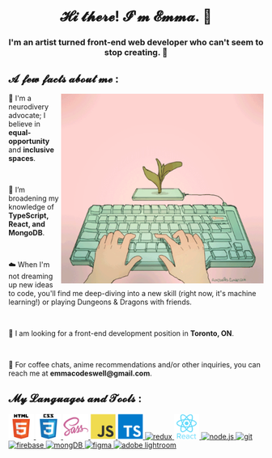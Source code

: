 <h1 align="center">𝓗𝓲 𝓽𝓱𝓮𝓻𝓮! 𝓘'𝓶 𝓔𝓶𝓶𝓪. 💛</h1>
<h3 align="center">I'm an artist turned front-end web developer who can't seem to stop creating. 🌻</h3>

<h2 align="left">𝓐 𝓯𝓮𝔀 𝓯𝓪𝓬𝓽𝓼 𝓪𝓫𝓸𝓾𝓽 𝓶𝓮 :</h2>
  <div align="center">
    <img align="right" height=375px width=400px alt="Anime typing gif" src="https://github.com/emmacodeswell/emmacodeswell/blob/main/4Y8h.gif">
  </div>

<div align="center">
  <p align="left">
    🌈 I'm a neurodivery advocate; I believe in <strong>equal-opportunity</strong> and <strong>inclusive spaces</strong>.
  </p><br>
  <p align="left">
    🌱 I’m broadening my knowledge of <strong>TypeScript, React, and MongoDB</strong>.
  </p><br>
  <p align="left">
    ☁️ When I'm not dreaming up new ideas to code, you'll find me deep-diving into a new skill (right now, it's machine learning!) or playing Dungeons & Dragons with friends.
  </p><br>
  <p align="left">
    👀 I am looking for a front-end development position in <strong>Toronto, ON</strong>.  
  </p><br>
  <p align="left">
    💛 For coffee chats, anime recommendations and/or other inquiries, you can reach me at <strong>emmacodeswell@gmail.com</strong>.
  </p>
</div>

<h2 align="left">𝓜𝔂 𝓛𝓪𝓷𝓰𝓾𝓪𝓰𝓮𝓼 𝓪𝓷𝓭 𝓣𝓸𝓸𝓵𝓼 :</h2>
<div align="left"> 
  <a margin-right="20" href="https://www.w3.org/html/" target="_blank" rel="noreferrer">
    <img src="https://raw.githubusercontent.com/devicons/devicon/master/icons/html5/html5-original-wordmark.svg" alt="html5" width="50" height="50" />
  </a>
  <a href="https://www.w3schools.com/css/" target="_blank" rel="noreferrer">
      <img src="https://raw.githubusercontent.com/devicons/devicon/master/icons/css3/css3-original-wordmark.svg" alt="css3" width="50" height="50" /> 
  </a> 
  <a href="https://sass-lang.com/" target="_blank" rel="noreferrer"> 
    <img src="https://raw.githubusercontent.com/devicons/devicon/master/icons/sass/sass-original.svg" alt="sass" width="50" height="50" /> 
  </a>
  <a href="https://developer.mozilla.org/en-US/docs/Web/JavaScript" target="_blank"rel="noreferrer"> 
      <img src="https://raw.githubusercontent.com/devicons/devicon/master/icons/javascript/javascript-original.svg" alt="javascript" width="50" height="50" /> 
  </a> 
   <a href="https://www.typescriptlang.org/" target="_blank" rel="noreferrer"> 
      <img src="https://raw.githubusercontent.com/devicons/devicon/master/icons/typescript/typescript-original.svg"alt="typescript" width="50" height="50" /> 
   </a> 
    <a href="https://redux.js.org/" target="_blank" rel="noreferrer">
      <img src="https://cdn.jsdelivr.net/gh/devicons/devicon/icons/redux/redux-original.svg" alt="redux" width="50" height="50" /> 
   </a>
    <a href="https://reactjs.org/" target="_blank" rel="noreferrer">
      <img src="https://raw.githubusercontent.com/devicons/devicon/master/icons/react/react-original-wordmark.svg" alt="react" width="50" height="50" /> 
    </a>
   <a href="https://nodejs.org/" target="_blank" rel="noreferrer">
      <img src="https://cdn.jsdelivr.net/gh/devicons/devicon/icons/nodejs/nodejs-original.svg" alt="node.js" width="50" height="50"/>
    </a>
    <a href="https://git-scm.com/" target="_blank" rel="noreferrer"> 
      <img src="https://www.vectorlogo.zone/logos/git-scm/git-scm-icon.svg" alt="git" width="50" height="50" /> 
    </a> 
    <a href="https://firebase.google.com/" target="_blank" rel="noreferrer"> 
      <img src="https://www.vectorlogo.zone/logos/firebase/firebase-icon.svg" alt="firebase" width="50" height="50" />     
    </a>
     <a href="https://www.mongodb.com/" target="_blank" rel="noreferrer"> 
      <img src="https://cdn.jsdelivr.net/gh/devicons/devicon/icons/mongodb/mongodb-original.svg" alt="mongDB" height="50" width="50"/>
     </a>
    <a href="https://www.figma.com/" target="_blank" rel="noreferrer"> 
      <img src="https://cdn.jsdelivr.net/gh/devicons/devicon/icons/figma/figma-original.svg" alt="figma" width="50 height="50" /> 
    </a>
    <a href="https://lightroom.adobe.com/" target="_blank" rel="noreferrer" >
      <img src="https://upload.wikimedia.org/wikipedia/commons/thumb/b/b6/Adobe_Photoshop_Lightroom_CC_logo.svg/246px-Adobe_Photoshop_Lightroom_CC_logo.svg.png" alt="adobe lightroom" width="50" height="50" />
    </a>
</div>

